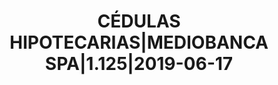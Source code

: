 ---
layout: asset
title: CÉDULAS HIPOTECARIAS|MEDIOBANCA SPA|1.125|2019-06-17
isin: IT0005028052
---